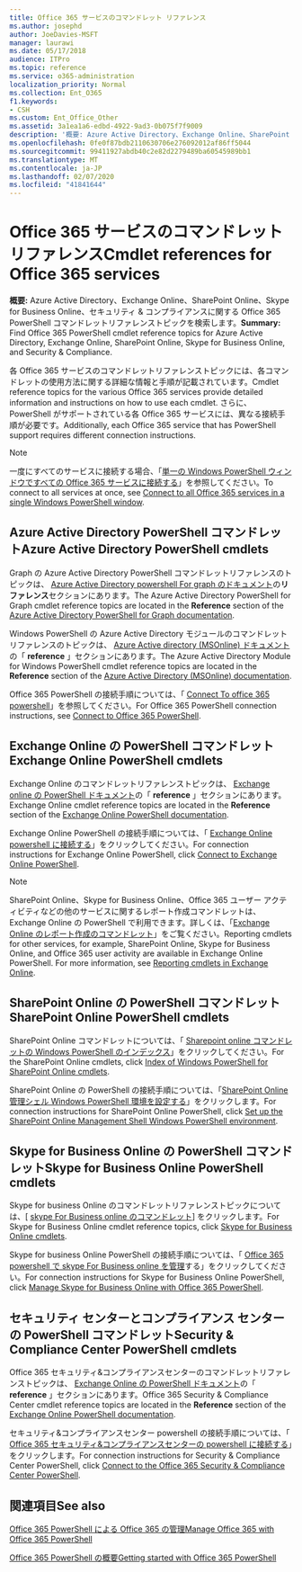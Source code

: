 ```yaml
---
title: Office 365 サービスのコマンドレット リファレンス
ms.author: josephd
author: JoeDavies-MSFT
manager: laurawi
ms.date: 05/17/2018
audience: ITPro
ms.topic: reference
ms.service: o365-administration
localization_priority: Normal
ms.collection: Ent_O365
f1.keywords:
- CSH
ms.custom: Ent_Office_Other
ms.assetid: 3a1ea1a6-edbd-4922-9ad3-0b075f7f9009
description: '概要: Azure Active Directory、Exchange Online、SharePoint Online、Skype for Business Online、セキュリティ & コンプライアンスに関する Office 365 PowerShell コマンドレットリファレンストピックを示します。'
ms.openlocfilehash: 0fe0f87bdb2110630706e276092012af86ff5044
ms.sourcegitcommit: 99411927abdb40c2e82d2279489ba60545989bb1
ms.translationtype: MT
ms.contentlocale: ja-JP
ms.lasthandoff: 02/07/2020
ms.locfileid: "41841644"
---
```

# <a name="cmdlet-references-for-office-365-services"></a><span data-ttu-id="1fdef-103">Office 365 サービスのコマンドレット リファレンス</span><span class="sxs-lookup"><span data-stu-id="1fdef-103">Cmdlet references for Office 365 services</span></span>

 <span data-ttu-id="1fdef-104">**概要:** Azure Active Directory、Exchange Online、SharePoint Online、Skype for Business Online、セキュリティ & コンプライアンスに関する Office 365 PowerShell コマンドレットリファレンストピックを検索します。</span><span class="sxs-lookup"><span data-stu-id="1fdef-104">**Summary:** Find Office 365 PowerShell cmdlet reference topics for Azure Active Directory, Exchange Online, SharePoint Online, Skype for Business Online, and Security & Compliance.</span></span>
  
<span data-ttu-id="1fdef-105">各 Office 365 サービスのコマンドレットリファレンストピックには、各コマンドレットの使用方法に関する詳細な情報と手順が記載されています。</span><span class="sxs-lookup"><span data-stu-id="1fdef-105">Cmdlet reference topics for the various Office 365 services provide detailed information and instructions on how to use each cmdlet.</span></span> <span data-ttu-id="1fdef-106">さらに、PowerShell がサポートされている各 Office 365 サービスには、異なる接続手順が必要です。</span><span class="sxs-lookup"><span data-stu-id="1fdef-106">Additionally, each Office 365 service that has PowerShell support requires different connection instructions.</span></span>
  
> [!NOTE]
> <span data-ttu-id="1fdef-107">一度にすべてのサービスに接続する場合、「[単一の Windows PowerShell ウィンドウですべての Office 365 サービスに接続する](connect-to-all-office-365-services-in-a-single-windows-powershell-window.md)」を参照してください。</span><span class="sxs-lookup"><span data-stu-id="1fdef-107">To connect to all services at once, see [Connect to all Office 365 services in a single Windows PowerShell window](connect-to-all-office-365-services-in-a-single-windows-powershell-window.md).</span></span> 
  
## <a name="azure-active-directory-powershell-cmdlets"></a><span data-ttu-id="1fdef-108">Azure Active Directory PowerShell コマンドレット</span><span class="sxs-lookup"><span data-stu-id="1fdef-108">Azure Active Directory PowerShell cmdlets</span></span>

<span data-ttu-id="1fdef-109">Graph の Azure Active Directory PowerShell コマンドレットリファレンスのトピックは、 [Azure Active Directory powershell For graph のドキュメント](https://docs.microsoft.com/powershell/azure/active-directory/install-adv2?view=azureadps-2.0)の**リファレンス**セクションにあります。</span><span class="sxs-lookup"><span data-stu-id="1fdef-109">The Azure Active Directory PowerShell for Graph cmdlet reference topics are located in the **Reference** section of the [Azure Active Directory PowerShell for Graph documentation](https://docs.microsoft.com/powershell/azure/active-directory/install-adv2?view=azureadps-2.0).</span></span>

<span data-ttu-id="1fdef-110">Windows PowerShell の Azure Active Directory モジュールのコマンドレットリファレンスのトピックは、 [Azure Active directory (MSOnline) ドキュメント](https://docs.microsoft.com/powershell/azure/active-directory/overview?view=azureadps-1.0)の「 **reference** 」セクションにあります。</span><span class="sxs-lookup"><span data-stu-id="1fdef-110">The Azure Active Directory Module for Windows PowerShell cmdlet reference topics are located in the **Reference** section of the [Azure Active Directory (MSOnline) documentation](https://docs.microsoft.com/powershell/azure/active-directory/overview?view=azureadps-1.0).</span></span>

<span data-ttu-id="1fdef-111">Office 365 PowerShell の接続手順については、「 [Connect To office 365 powershell](connect-to-office-365-powershell.md)」を参照してください。</span><span class="sxs-lookup"><span data-stu-id="1fdef-111">For Office 365 PowerShell connection instructions, see [Connect to Office 365 PowerShell](connect-to-office-365-powershell.md).</span></span>
  
## <a name="exchange-online-powershell-cmdlets"></a><span data-ttu-id="1fdef-112">Exchange Online の PowerShell コマンドレット</span><span class="sxs-lookup"><span data-stu-id="1fdef-112">Exchange Online PowerShell cmdlets</span></span>

<span data-ttu-id="1fdef-113">Exchange Online のコマンドレットリファレンストピックは、 [Exchange online の PowerShell ドキュメント](https://docs.microsoft.com/powershell/exchange/exchange-online/exchange-online-powershell?view=exchange-ps)の「 **reference** 」セクションにあります。</span><span class="sxs-lookup"><span data-stu-id="1fdef-113">Exchange Online cmdlet reference topics are located in the **Reference** section of the [Exchange Online PowerShell documentation](https://docs.microsoft.com/powershell/exchange/exchange-online/exchange-online-powershell?view=exchange-ps).</span></span>
  
<span data-ttu-id="1fdef-114">Exchange Online PowerShell の接続手順については、「 [Exchange Online powershell に接続する](https://go.microsoft.com/fwlink/p/?LinkId=396554)」をクリックしてください。</span><span class="sxs-lookup"><span data-stu-id="1fdef-114">For connection instructions for Exchange Online PowerShell, click [Connect to Exchange Online PowerShell](https://go.microsoft.com/fwlink/p/?LinkId=396554).</span></span>
  
> [!NOTE]
> <span data-ttu-id="1fdef-p102">SharePoint Online、Skype for Business Online、Office 365 ユーザー アクティビティなどの他のサービスに関するレポート作成コマンドレットは、Exchange Online の PowerShell で利用できます。詳しくは、「[Exchange Online のレポート作成のコマンドレット](https://go.microsoft.com/fwlink/p/?LinkId=691595)」をご覧ください。</span><span class="sxs-lookup"><span data-stu-id="1fdef-p102">Reporting cmdlets for other services, for example, SharePoint Online, Skype for Business Online, and Office 365 user activity are available in Exchange Online PowerShell. For more information, see [Reporting cmdlets in Exchange Online](https://go.microsoft.com/fwlink/p/?LinkId=691595).</span></span> 
  
## <a name="sharepoint-online-powershell-cmdlets"></a><span data-ttu-id="1fdef-117">SharePoint Online の PowerShell コマンドレット</span><span class="sxs-lookup"><span data-stu-id="1fdef-117">SharePoint Online PowerShell cmdlets</span></span>

<span data-ttu-id="1fdef-118">SharePoint Online コマンドレットについては、「 [Sharepoint online コマンドレットの Windows PowerShell のインデックス](https://go.microsoft.com/fwlink/p/?LinkId=691476)」をクリックしてください。</span><span class="sxs-lookup"><span data-stu-id="1fdef-118">For the SharePoint Online cmdlets, click [Index of Windows PowerShell for SharePoint Online cmdlets](https://go.microsoft.com/fwlink/p/?LinkId=691476).</span></span>
  
<span data-ttu-id="1fdef-119">SharePoint Online の PowerShell の接続手順については、「[SharePoint Online 管理シェル Windows PowerShell 環境を設定する](https://go.microsoft.com/fwlink/p/?LinkId=691603)」をクリックします。</span><span class="sxs-lookup"><span data-stu-id="1fdef-119">For connection instructions for SharePoint Online PowerShell, click [Set up the SharePoint Online Management Shell Windows PowerShell environment](https://go.microsoft.com/fwlink/p/?LinkId=691603).</span></span>
  
## <a name="skype-for-business-online-powershell-cmdlets"></a><span data-ttu-id="1fdef-120">Skype for Business Online の PowerShell コマンドレット</span><span class="sxs-lookup"><span data-stu-id="1fdef-120">Skype for Business Online PowerShell cmdlets</span></span>

<span data-ttu-id="1fdef-121">Skype for business Online のコマンドレットリファレンストピックについては、[ [skype For Business online のコマンドレット](https://technet.microsoft.com/library/mt228132.aspx)] をクリックします。</span><span class="sxs-lookup"><span data-stu-id="1fdef-121">For Skype for Business Online cmdlet reference topics, click [Skype for Business Online cmdlets](https://technet.microsoft.com/library/mt228132.aspx).</span></span>
  
<span data-ttu-id="1fdef-122">Skype for business Online PowerShell の接続手順については、「 [Office 365 powershell で skype For Business online を管理](manage-skype-for-business-online-with-office-365-powershell.md)する」をクリックしてください。</span><span class="sxs-lookup"><span data-stu-id="1fdef-122">For connection instructions for Skype for Business Online PowerShell, click [Manage Skype for Business Online with Office 365 PowerShell](manage-skype-for-business-online-with-office-365-powershell.md).</span></span>

## <a name="security-amp-compliance-center-powershell-cmdlets"></a><span data-ttu-id="1fdef-123">セキュリティ センターとコンプライアンス センターの PowerShell コマンドレット</span><span class="sxs-lookup"><span data-stu-id="1fdef-123">Security &amp; Compliance Center PowerShell cmdlets</span></span>

<span data-ttu-id="1fdef-124">Office 365 セキュリティ&amp;コンプライアンスセンターのコマンドレットリファレンストピックは、 [Exchange Online の PowerShell ドキュメント](https://docs.microsoft.com/powershell/exchange/exchange-online/exchange-online-powershell?view=exchange-ps)の「 **reference** 」セクションにあります。</span><span class="sxs-lookup"><span data-stu-id="1fdef-124">Office 365 Security &amp; Compliance Center cmdlet reference topics are located in the **Reference** section of the [Exchange Online PowerShell documentation](https://docs.microsoft.com/powershell/exchange/exchange-online/exchange-online-powershell?view=exchange-ps).</span></span>
  
<span data-ttu-id="1fdef-125">セキュリティ&amp;コンプライアンスセンター powershell の接続手順については、「 [Office 365 セキュリティ&amp;コンプライアンスセンターの powershell に接続する](https://docs.microsoft.com/powershell/exchange/office-365-scc/connect-to-scc-powershell/connect-to-scc-powershell?view=exchange-ps)」をクリックします。</span><span class="sxs-lookup"><span data-stu-id="1fdef-125">For connection instructions for Security &amp; Compliance Center PowerShell, click [Connect to the Office 365 Security &amp; Compliance Center PowerShell](https://docs.microsoft.com/powershell/exchange/office-365-scc/connect-to-scc-powershell/connect-to-scc-powershell?view=exchange-ps).</span></span>


  
## <a name="see-also"></a><span data-ttu-id="1fdef-126">関連項目</span><span class="sxs-lookup"><span data-stu-id="1fdef-126">See also</span></span>

[<span data-ttu-id="1fdef-127">Office 365 PowerShell による Office 365 の管理</span><span class="sxs-lookup"><span data-stu-id="1fdef-127">Manage Office 365 with Office 365 PowerShell</span></span>](manage-office-365-with-office-365-powershell.md)
  
[<span data-ttu-id="1fdef-128">Office 365 PowerShell の概要</span><span class="sxs-lookup"><span data-stu-id="1fdef-128">Getting started with Office 365 PowerShell</span></span>](getting-started-with-office-365-powershell.md)

